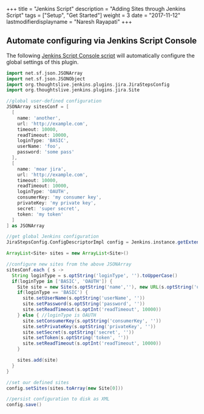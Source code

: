+++
title = "Jenkins Script"
description = "Adding Sites through Jenkins Script"
tags = ["Setup", "Get Started"]
weight = 3
date = "2017-11-12"
lastmodifierdisplayname = "Naresh Rayapati"
+++

## Automate configuring via Jenkins Script Console

The following [Jenkins Script Console script](https://wiki.jenkins.io/display/JENKINS/Jenkins+Script+Console) will automatically configure the global settings of this plugin.

```groovy
import net.sf.json.JSONArray
import net.sf.json.JSONObject
import org.thoughtslive.jenkins.plugins.jira.JiraStepsConfig
import org.thoughtslive.jenkins.plugins.jira.Site

//global user-defined configuration
JSONArray sitesConf = [
  [
    name: 'another',
    url: 'http://example.com',
    timeout: 10000,
    readTimeout: 10000,
    loginType: 'BASIC',
    userName: 'foo',
    password: 'some pass'
  ],
  [
    name: 'moar jira',
    url: 'http://example.com',
    timeout: 10000,
    readTimeout: 10000,
    loginType: 'OAUTH',
    consumerKey: 'my consumer key',
    privateKey: 'my private key',
    secret: 'super secret',
    token: 'my token'
  ]
] as JSONArray

//get global Jenkins configuration
JiraStepsConfig.ConfigDescriptorImpl config = Jenkins.instance.getExtensionList(JiraStepsConfig.ConfigDescriptorImpl.class)[0]

ArrayList<Site> sites = new ArrayList<Site>()

//configure new sites from the above JSONArray
sitesConf.each { s ->
  String loginType = s.optString('loginType', '').toUpperCase()
  if(loginType in ['BASIC', 'OAUTH']) {
    Site site = new Site(s.optString('name',''), new URL(s.optString('url', '')), s.optString('loginType', ''), s.optInt('timeout', 10000))
    if(loginType == 'BASIC') {
      site.setUserName(s.optString('userName', ''))
      site.setPassword(s.optString('password', ''))
      site.setReadTimeout(s.optInt('readTimeout', 10000))
    } else { //loginType is OAUTH
      site.setConsumerKey(s.optString('consumerKey', ''))
      site.setPrivateKey(s.optString('privateKey', ''))
      site.setSecret(s.optString('secret', ''))
      site.setToken(s.optString('token', ''))
      site.setReadTimeout(s.optInt('readTimeout', 10000))
    }

    sites.add(site)
  }
}

//set our defined sites
config.setSites(sites.toArray(new Site[0]))

//persist configuration to disk as XML
config.save()
```
